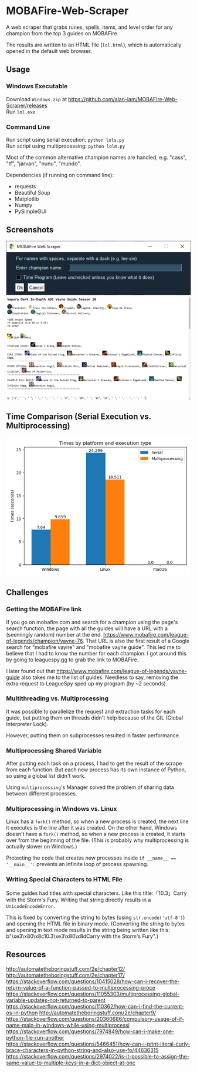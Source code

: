 # MOBAFire-Web-Scraper
A web scraper that grabs runes, spells, items, and level order for any champion from the top 3 guides on MOBAFire.

The results are written to an HTML file (`lol.html`), which is automatically opened in the default web browser.

## Usage

### Windows Executable
Download `Windows.zip` at https://github.com/alan-lam/MOBAFire-Web-Scraper/releases  
Run `lol.exe`

### Command Line
Run script using serial execution: `python lols.py`  
Run script using multiprocessing: `python lolm.py`

Most of the common alternative champion names are handled, e.g. "cass", "tf", "jarvan", "nunu", "mundo".

Dependencies (if running on command line):
- requests
- Beautiful Soup
- Matplotlib
- Numpy
- PySimpleGUI

## Screenshots
![](pictures/gui.png)
![](pictures/lol.png)

## Time Comparison (Serial Execution vs. Multiprocessing)

![](pictures/times.png)

## Challenges
### Getting the MOBAFire link
If you go on mobafire.com and search for a champion using the page's search function, the page with all the guides will have a URL with a (seemingly random) number at the end. https://www.mobafire.com/league-of-legends/champion/vayne-76. That URL is also the first result of a Google search for "mobafire vayne" and "mobafire vayne guide". This led me to believe that I had to know the number for each champion. I got around this by going to leaguespy.gg to grab the link to MOBAFire.

I later found out that https://www.mobafire.com/league-of-legends/vayne-guide also takes me to the list of guides. Needless to say, removing the extra request to LeagueSpy sped up my program (by ~2 seconds).

### Multithreading vs. Multiprocessing
It was possible to parallelize the request and extraction tasks for each guide, but putting them on threads didn't help because of the GIL (Global Interpreter Lock).

However, putting them on subprocesses resulted in faster performance.

### Multiprocessing Shared Variable
After putting each task on a process, I had to get the result of the scrape from each function. But each new process has its own instance of Python, so using a global list didn't work.

Using `multiprocessing`'s Manager solved the problem of sharing data between different processes.

### Multiprocessing in Windows vs. Linux
Linux has a `fork()` method, so when a new process is created, the next line it executes is the line after it was created. On the other hand, Windows doesn't have a `fork()` method, so when a new process is created, it starts over from the beginning of the file. (This is probably why multiprocessing is actually slower on Windows.)

Protecting the code that creates new processes inside `if __name__ == '__main__':` prevents an infinite loop of process spawning.

### Writing Special Characters to HTML File
Some guides had titles with special characters. Like this title:「10.3」Carry with the Storm's Fury. Writing that string directly results in a `UnicodeEncodeError`.

This is fixed by converting the string to bytes (using `str.encode('utf-8')`) and opening the HTML file in binary mode.
(Converting the string to bytes and opening in text mode results in the string being written like this: b"\xe3\x80\x8c10.3\xe3\x80\x8dCarry with the Storm's Fury".)

## Resources
http://automatetheboringstuff.com/2e/chapter12/  
http://automatetheboringstuff.com/2e/chapter17/  
https://stackoverflow.com/questions/10415028/how-can-i-recover-the-return-value-of-a-function-passed-to-multiprocessing-proce  
https://stackoverflow.com/questions/11055303/multiprocessing-global-variable-updates-not-returned-to-parent
https://stackoverflow.com/questions/110362/how-can-i-find-the-current-os-in-python
http://automatetheboringstuff.com/2e/chapter9/  
https://stackoverflow.com/questions/20360686/compulsory-usage-of-if-name-main-in-windows-while-using-multiprocessi  
https://stackoverflow.com/questions/7974849/how-can-i-make-one-python-file-run-another  
https://stackoverflow.com/questions/5466451/how-can-i-print-literal-curly-brace-characters-in-python-string-and-also-use-fo/44636315  
https://stackoverflow.com/questions/2974022/is-it-possible-to-assign-the-same-value-to-multiple-keys-in-a-dict-object-at-onc

